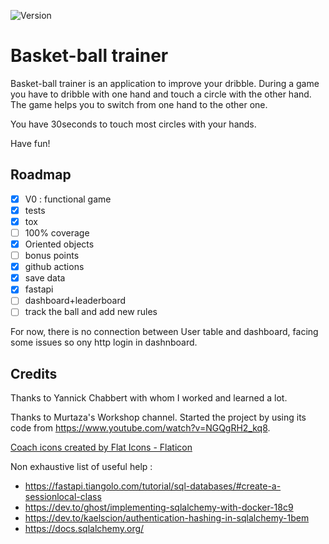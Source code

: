 ![Version](https://img.shields.io/badge/python-3.9.16-brightgreen)

# Basket-ball trainer

Basket-ball trainer is an application to improve your dribble. During a game you have to dribble with one hand and touch a circle with the other hand. The game helps you to switch from one hand to the other one.

You have 30seconds to touch most circles with your hands.

Have fun!


## Roadmap

- [X] V0 : functional game
- [X] tests
- [X] tox
- [ ] 100% coverage
- [X] Oriented objects
- [ ] bonus points
- [X] github actions
- [X] save data
- [X] fastapi
- [ ] dashboard+leaderboard
- [ ] track the ball and add new rules

For now, there is no connection between User table and dashboard, facing some issues so ony http login in dashnboard.

## Credits 

Thanks to Yannick Chabbert with whom I worked and learned a lot.

Thanks to Murtaza's Workshop channel. Started the project by using its code from https://www.youtube.com/watch?v=NGQgRH2_kq8.

[Coach icons created by Flat Icons - Flaticon](https://www.flaticon.com/free-icons/coach)

Non exhaustive list of useful help : 

- https://fastapi.tiangolo.com/tutorial/sql-databases/#create-a-sessionlocal-class
- https://dev.to/ghost/implementing-sqlalchemy-with-docker-18c9
- https://dev.to/kaelscion/authentication-hashing-in-sqlalchemy-1bem
- https://docs.sqlalchemy.org/
